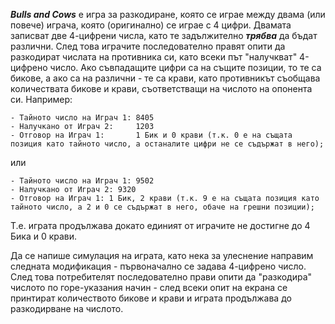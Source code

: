 ***Bulls and Cows*** е игра за разкодиране, която се играе между двама (или повече) играча, която (оригинално) се играе с 4 цифри. Двамата записват две 4-цифрени числа, като те задължително ***трябва*** да бъдат различни. След това играчите последователно правят опити да разкодират числата на противника си, като всеки път "налучкват"
4-цифрено число. Ако съвпадащите цифри са на същите позиции, то те са бикове, а ако са на различни - те са крави, като противникът съобщава количествата бикове и крави, съответстващи на числото на опонента си. Например:
```
- Тайното число на Играч 1: 8405
- Налучкано от Играч 2:     1203
- Отговор на Играч 1:       1 Бик и 0 крави (т.к. 0 е на същата позиция като тайното число, а останалите цифри не се съдържат в него);
```
или
```
- Тайното число на Играч 1: 9502
- Налучкано от Играч 2: 9320
- Отговор на Играч 1: 1 Бик, 2 крави (т.к. 9 е на същата позиция като тайното число, а 2 и 0 се съдържат в него, обаче на грешни позиции);
```
Т.е. играта продължава докато единият от играчите не достигне до 4 Бика и 0 крави.  
  
Да се напише симулация на играта, като нека за улеснение направим следната модификация - първоначално се задава 4-цифрено число. След това потребителят последователно прави опити да "разкодира" числото по горе-указания начин - след всеки опит на екрана се принтират количеството бикове и крави и играта продължава до разкодирване на числото.
